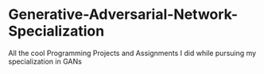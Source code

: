# Generative-Adversarial-Network-Specialization
All the cool Programming Projects and Assignments I did while pursuing my specialization in GANs
